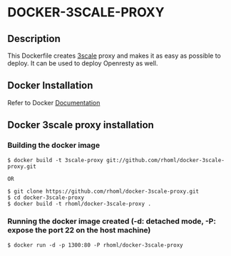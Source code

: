 DOCKER-3SCALE-PROXY
==============

## Description

This Dockerfile creates [3scale](http://www.3scale.net) proxy and makes it as easy as possible to deploy. It can be used to deploy Openresty as well.

## Docker Installation

Refer to Docker [Documentation](http://docs.docker.io/en/latest/installation/ubuntulinux/)

## Docker 3scale proxy installation

### Building the docker image

```
$ docker build -t 3scale-proxy git://github.com/rhoml/docker-3scale-proxy.git

OR

$ git clone https://github.com/rhoml/docker-3scale-proxy.git
$ cd docker-3scale-proxy
$ docker build -t rhoml/docker-3scale-proxy .
```

### Running the docker image created (-d: detached mode, -P: expose the port 22 on the host machine)

```
$ docker run -d -p 1300:80 -P rhoml/docker-3scale-proxy
```

